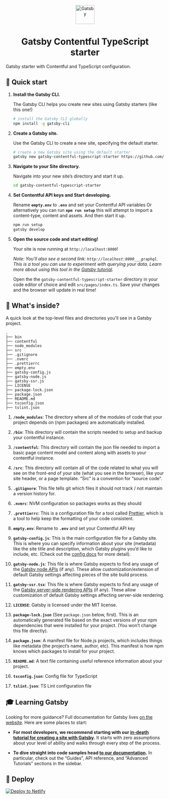 <p align="center">
  <a href="https://next.gatsbyjs.org">
    <img alt="Gatsby" src="https://www.gatsbyjs.org/monogram.svg" width="60" />
  </a>
</p>
<h1 align="center">
  Gatsby Contentful TypeScript starter 
</h1>

Gatsby starter with Contentful and TypeScript configuration.


## 🚀 Quick start

1.  **Install the Gatsby CLI.**

    The Gatsby CLI helps you create new sites using Gatsby starters (like this one!)

    ```sh
    # install the Gatsby CLI globally
    npm install -g gatsby-cli
    ```

2.  **Create a Gatsby site.**

    Use the Gatsby CLI to create a new site, specifying the default starter.

    ```sh
    # create a new Gatsby site using the default starter
    gatsby new gatsby-contentful-typescript-starter https://github.com/thisnamespace/gatsby-contentful-typescript-starter
    ```

3.  **Navigate to your Site directory.**

    Navigate into your new site’s directory and start it up.

    ```sh
    cd gatsby-contentful-typescript-starter
    ```


3. **Set Contentful API keys and Start developing.**

    Rename **`empty.env`** to **`.env`** and set your Contentful API variables
    Or alternatively you can run **`npm run setup`** this will attempt to import a content-type, content and assets.
    And then start it up.
    
    ```sh
    npm run setup
    gatsby develop
    ```

4.  **Open the source code and start editing!**

    Your site is now running at `http://localhost:8000`!
    
    *Note: You'll also see a second link: `http://localhost:8000___graphql`. This is a tool you can use to experiment with querying your data. Learn more about using this tool in the [Gatsby tutorial](https://next.gatsbyjs.org/tutorial/part-five/#introducing-graphiql).*
    
    Open the the `gatsby-contentful-typescript-starter` directory in your code editor of choice and edit `src/pages/index.ts`. Save your changes and the browser will update in real time!
    
## 🧐 What's inside?

A quick look at the top-level files and directories you'll see in a Gatsby project.

    .
    ├── bin
    ├── contentful
    ├── node_modules
    ├── src
    ├── .gitignore
    ├── .nvmrc
    ├── .prettierrc
    ├── empty.env
    ├── gatsby-config.js
    ├── gatsby-node.js
    ├── gatsby-ssr.js
    ├── LICENSE
    ├── package-lock.json
    ├── package.json
    ├── README.md
    ├── tsconfig.json
    ├── tslint.json

  1.  **`/node_modules`**: The directory where all of the modules of code that your project depends on (npm packages) are automatically installed.  
  
  2.  **`/bin`**: This directory will contain the scripts needed to setup and backup your contentful instance.
  
  3.  **`/contentful`**: This directory will contain the json file needed to import a basic page content model and content along with assets to your contentful instance.
  
  4.  **`/src`**: This directory will contain all of the code related to what you will see on the front-end of your site (what you see in the browser), like your site header, or a page template. “Src” is a convention for “source code”.
  
  5.  **`.gitignore`**: This file tells git which files it should not track / not maintain a version history for.
  
  6. **`.nvmrc`**: NVM configuration so packages works as they should

  7.  **`.prettierrc`**: This is a configuration file for a tool called [Prettier](https://prettier.io/), which is a tool to help keep the formatting of your code consistent.

  8. **`empty.env`**: Rename to **`.env`** and set your Contentful API key
  
  9.  **`gatsby-config.js`**: This is the main configuration file for a Gatsby site. This is where you can specify information about your site (metadata) like the site title and description, which Gatsby plugins you’d like to include, etc. (Check out the [config docs](https://next.gatsbyjs.org/docs/gatsby-config/) for more detail).
  
  10.  **`gatsby-node.js`**: This file is where Gatsby expects to find any usage of the [Gatsby node APIs](https://next.gatsbyjs.org/docs/node-apis/) (if any). These allow customization/extension of default Gatsby settings affecting pieces of the site build process.
  
  11.  **`gatsby-ssr.tsx`**: This file is where Gatsby expects to find any usage of the [Gatsby server-side rendering APIs](https://next.gatsbyjs.org/docs/ssr-apis/) (if any). These allow customization of default Gatsby settings affecting server-side rendering.
  
  12.  **`LICENSE`**: Gatsby is licensed under the MIT license.
  
  13.  **`package-lock.json`** (See `package.json` below, first). This is an automatically generated file based on the exact versions of your npm dependencies that were installed for your project. (You won’t change this file directly).
  
  14.  **`package.json`**: A manifest file for Node.js projects, which includes things like metadata (the project’s name, author, etc). This manifest is how npm knows which packages to install for your project.
  
  15.  **`README.md`**: A text file containing useful reference information about your project.

  16.  **`tsconfig.json`**: Config file for TypeScript

  17.  **`tslint.json`**: TS Lint configuration file

## 🎓 Learning Gatsby

Looking for more guidance? Full documentation for Gatsby lives [on the website](https://next.gatsbyjs.org/). Here are some places to start:

-   **For most developers, we recommend starting with our [in-depth tutorial for creating a site with Gatsby](https://next.gatsbyjs.org/tutorial/).** It starts with zero assumptions about your level of ability and walks through every step of the process.

-   **To dive straight into code samples head [to our documentation](https://next.gatsbyjs.org/docs/).** In particular, check out the “Guides”, API reference, and “Advanced Tutorials” sections in the sidebar.

## 💫 Deploy

[![Deploy to Netlify](https://www.netlify.com/img/deploy/button.svg)](https://app.netlify.com/start/deploy?repository=https://github.com/fhavrlent/gatsby-contentful-typescript-starter)
